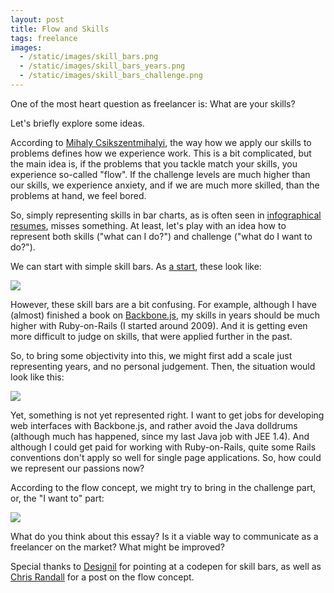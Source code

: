 ```yaml
---
layout: post
title: Flow and Skills
tags: freelance
images:
  - /static/images/skill_bars.png
  - /static/images/skill_bars_years.png
  - /static/images/skill_bars_challenge.png
---
```


One of the most heart question as freelancer is: What are your skills? 

Let's briefly explore some ideas.

According to [Mihaly Csikszentmihalyi](http://en.wikipedia.org/wiki/Mihaly_Csikszentmihalyi), the way how we apply our skills to problems defines how we experience work. This is a bit complicated, but the main idea is, if the problems that you tackle match your skills, you experience so-called "flow". If the challenge levels are much higher than our skills, we experience anxiety, and if we are much more skilled, than the problems at hand, we feel bored.

So, simply representing skills in bar charts, as is often seen in [infographical resumes](http://dribbble.com/shots/458231-Infographic-Resume), misses something. At least, let's play with an idea how to represent both skills ("what can I do?") and challenge ("what do I want to do?").

We can start with simple skill bars. As [a start](http://patrick.mtpartners.de), these look like:

<img src="{{page.images[0]}}">

However, these skill bars are a bit confusing. For example, although I have (almost) finished a book on [Backbone.js](http://thinkingonthinking.com/writing-on-ruby-and-backbone/), my skills in years should be much higher with Ruby-on-Rails (I started around 2009). And it is getting even more difficult to judge on skills, that were applied further in the past.

So, to bring some objectivity into this, we might first add a scale just representing years, and no personal judgement. Then, the situation would look like this:

<img src="{{page.images[1]}}">

Yet, something is not yet represented right. I want to get jobs for developing web interfaces with Backbone.js, and rather avoid the Java dolldrums (although much has happened, since my last Java job with JEE 1.4). And although I could get paid for working with Ruby-on-Rails, quite some Rails conventions don't apply so well for single page applications. So, how could we represent our passions now?

According to the flow concept, we might try to bring in the challenge part, or, the "I want to" part:

<img src="{{page.images[2]}}">

What do you think about this essay? Is it a viable way to communicate as a freelancer on the market? What might be improved?

Special thanks to [Designil](http://codepen.io/designil/) for pointing at a codepen for skill bars, as well as [Chris Randall](http://www.chris-randall.com/sleepworkers-the-fuel-for-the-factory-corporates/) for a post on the flow concept.



